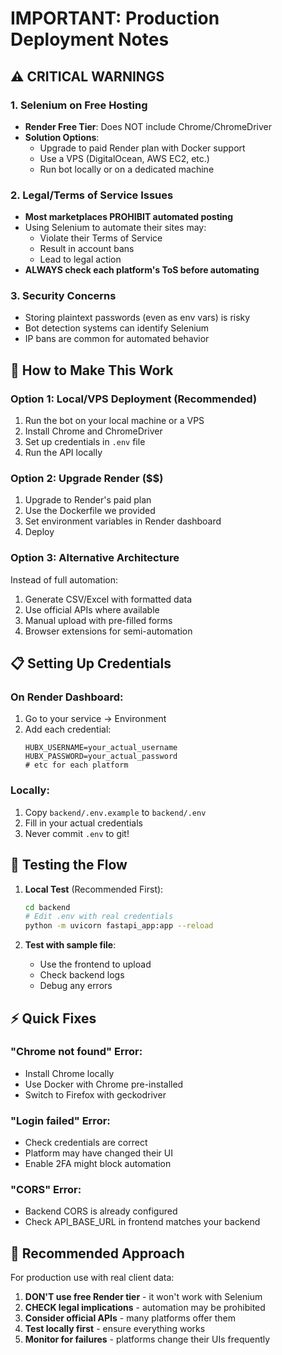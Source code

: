 # IMPORTANT: Production Deployment Notes

## ⚠️ CRITICAL WARNINGS

### 1. **Selenium on Free Hosting**
- **Render Free Tier**: Does NOT include Chrome/ChromeDriver
- **Solution Options**:
  - Upgrade to paid Render plan with Docker support
  - Use a VPS (DigitalOcean, AWS EC2, etc.)
  - Run bot locally or on a dedicated machine

### 2. **Legal/Terms of Service Issues**
- **Most marketplaces PROHIBIT automated posting**
- Using Selenium to automate their sites may:
  - Violate their Terms of Service
  - Result in account bans
  - Lead to legal action
- **ALWAYS check each platform's ToS before automating**

### 3. **Security Concerns**
- Storing plaintext passwords (even as env vars) is risky
- Bot detection systems can identify Selenium
- IP bans are common for automated behavior

## 🚀 How to Make This Work

### Option 1: Local/VPS Deployment (Recommended)
1. Run the bot on your local machine or a VPS
2. Install Chrome and ChromeDriver
3. Set up credentials in `.env` file
4. Run the API locally

### Option 2: Upgrade Render ($$)
1. Upgrade to Render's paid plan
2. Use the Dockerfile we provided
3. Set environment variables in Render dashboard
4. Deploy

### Option 3: Alternative Architecture
Instead of full automation:
1. Generate CSV/Excel with formatted data
2. Use official APIs where available
3. Manual upload with pre-filled forms
4. Browser extensions for semi-automation

## 📋 Setting Up Credentials

### On Render Dashboard:
1. Go to your service → Environment
2. Add each credential:
   ```
   HUBX_USERNAME=your_actual_username
   HUBX_PASSWORD=your_actual_password
   # etc for each platform
   ```

### Locally:
1. Copy `backend/.env.example` to `backend/.env`
2. Fill in your actual credentials
3. Never commit `.env` to git!

## 🧪 Testing the Flow

1. **Local Test** (Recommended First):
   ```bash
   cd backend
   # Edit .env with real credentials
   python -m uvicorn fastapi_app:app --reload
   ```

2. **Test with sample file**:
   - Use the frontend to upload
   - Check backend logs
   - Debug any errors

## ⚡ Quick Fixes

### "Chrome not found" Error:
- Install Chrome locally
- Use Docker with Chrome pre-installed
- Switch to Firefox with geckodriver

### "Login failed" Error:
- Check credentials are correct
- Platform may have changed their UI
- Enable 2FA might block automation

### "CORS" Error:
- Backend CORS is already configured
- Check API_BASE_URL in frontend matches your backend

## 🎯 Recommended Approach

For production use with real client data:
1. **DON'T use free Render tier** - it won't work with Selenium
2. **CHECK legal implications** - automation may be prohibited
3. **Consider official APIs** - many platforms offer them
4. **Test locally first** - ensure everything works
5. **Monitor for failures** - platforms change their UIs frequently 